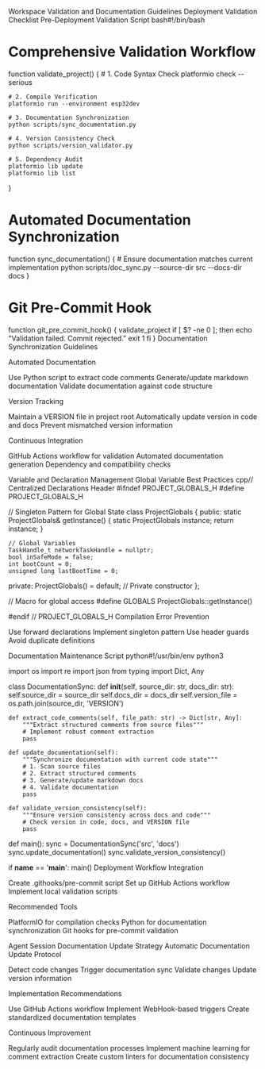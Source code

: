 Workspace Validation and Documentation Guidelines
Deployment Validation Checklist
Pre-Deployment Validation Script
bash#!/bin/bash

# Comprehensive Validation Workflow
function validate_project() {
    # 1. Code Syntax Check
    platformio check --serious

    # 2. Compile Verification
    platformio run --environment esp32dev

    # 3. Documentation Synchronization
    python scripts/sync_documentation.py

    # 4. Version Consistency Check
    python scripts/version_validator.py

    # 5. Dependency Audit
    platformio lib update
    platformio lib list
}

# Automated Documentation Synchronization
function sync_documentation() {
    # Ensure documentation matches current implementation
    python scripts/doc_sync.py --source-dir src --docs-dir docs
}

# Git Pre-Commit Hook
function git_pre_commit_hook() {
    validate_project
    if [ $? -ne 0 ]; then
        echo "Validation failed. Commit rejected."
        exit 1
    fi
}
Documentation Synchronization Guidelines

Automated Documentation

Use Python script to extract code comments
Generate/update markdown documentation
Validate documentation against code structure


Version Tracking

Maintain a VERSION file in project root
Automatically update version in code and docs
Prevent mismatched version information


Continuous Integration

GitHub Actions workflow for validation
Automated documentation generation
Dependency and compatibility checks



Variable and Declaration Management
Global Variable Best Practices
cpp// Centralized Declarations Header
#ifndef PROJECT_GLOBALS_H
#define PROJECT_GLOBALS_H

// Singleton Pattern for Global State
class ProjectGlobals {
public:
    static ProjectGlobals& getInstance() {
        static ProjectGlobals instance;
        return instance;
    }

    // Global Variables
    TaskHandle_t networkTaskHandle = nullptr;
    bool inSafeMode = false;
    int bootCount = 0;
    unsigned long lastBootTime = 0;

private:
    ProjectGlobals() = default;  // Private constructor
};

// Macro for global access
#define GLOBALS ProjectGlobals::getInstance()

#endif // PROJECT_GLOBALS_H
Compilation Error Prevention

Use forward declarations
Implement singleton pattern
Use header guards
Avoid duplicate definitions

Documentation Maintenance Script
python#!/usr/bin/env python3

import os
import re
import json
from typing import Dict, Any

class DocumentationSync:
    def __init__(self, source_dir: str, docs_dir: str):
        self.source_dir = source_dir
        self.docs_dir = docs_dir
        self.version_file = os.path.join(source_dir, 'VERSION')
    
    def extract_code_comments(self, file_path: str) -> Dict[str, Any]:
        """Extract structured comments from source files"""
        # Implement robust comment extraction
        pass
    
    def update_documentation(self):
        """Synchronize documentation with current code state"""
        # 1. Scan source files
        # 2. Extract structured comments
        # 3. Generate/update markdown docs
        # 4. Validate documentation
        pass
    
    def validate_version_consistency(self):
        """Ensure version consistency across docs and code"""
        # Check version in code, docs, and VERSION file
        pass

def main():
    sync = DocumentationSync('src', 'docs')
    sync.update_documentation()
    sync.validate_version_consistency()

if __name__ == '__main__':
    main()
Deployment Workflow Integration

Create .githooks/pre-commit script
Set up GitHub Actions workflow
Implement local validation scripts

Recommended Tools

PlatformIO for compilation checks
Python for documentation synchronization
Git hooks for pre-commit validation

Agent Session Documentation Update Strategy
Automatic Documentation Update Protocol

Detect code changes
Trigger documentation sync
Validate changes
Update version information

Implementation Recommendations

Use GitHub Actions workflow
Implement WebHook-based triggers
Create standardized documentation templates

Continuous Improvement

Regularly audit documentation processes
Implement machine learning for comment extraction
Create custom linters for documentation consistency